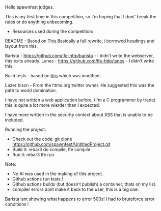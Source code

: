 Hello spawnfest judges.

This is my first time in this competition, so I'm hoping that I dont' break the rules or do anything unbecoming.

* Resources used during the competition:

README - Based on [This](https://gist.githubusercontent.com/DomPizzie/7a5ff55ffa9081f2de27c315f5018afc/raw/d59043abbb123089ad6602aba571121b71d91d7f/README-Template.md)  Basically a full rewrite, i borrowed headings and layout from this.

Barista - https://github.com/lfe-http/barista - I didn't write the webserver, this exits already.
Lanes - https://github.com/lfe-http/lanes - I didn't write this.

Build tests - based on [this](https://github.com/wmealing/CI-CD-TEST) which was modified.

Lazer bison - From the htmx.org twitter owner.  He suggested this was the path to world domination.

I have not written a web application before, (I'm a C programmer by trade) this is quite a lot more wierder than I expected.

I have more written in the security context about XSS that is unable to be included.

Running the project:

 - Check out the code:
	git clone https://github.com/spawnfest/UntitledProject.git
 - Build it:
	rebar3 do compile, lfe compile
 - Run it:
	rebar3 lfe run

Note:
  - No AI was used in the making of this project. 
  - Github actions run tests ! 
  - Github actions builds (but doesn't publish) a container, thats on my list.
  - compiler errors dont make it back to the user, this is a big one. 

Barista isnt showing what happens to error 500s!  I had to bruteforce error conditions !


